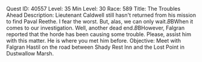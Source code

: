 Quest ID: 40557
Level: 35
Min Level: 30
Race: 589
Title: The Troubles Ahead
Description: Lieutenant Caldwell still hasn't returned from his mission to find Paval Reethe. I fear the worst. But, alas, we can only wait.$B$BWhen it comes to our investigation. Well, another dead end.$B$BHowever, Falgran reported that the horde has been causing some trouble. Please, assist him with this matter. He is where you met him before.
Objective: Meet with Falgran Hastil on the road between Shady Rest Inn and the Lost Point in Dustwallow Marsh.
